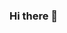 ### Hi there 👋

<!-- 
**FelixNg1022/FelixNg1022** is a ✨ _special_ ✨ repository because its `README.md` (this file) appears on your GitHub profile.

Here are some ideas to get you started:

- 🔭 I’m currently working on ...
- 🌱 I’m currently learning ...
- 👯 I’m looking to collaborate on ...
- 🤔 I’m looking for help with ...
- 💬 Ask me about ...
- 📫 How to reach me: wuchuoxi@gmail.com
- 😄 Pronouns: He/Him/His
- ⚡ Fun fact: ...
-->
